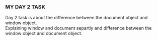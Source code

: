 ### MY DAY 2 TASK   
Day 2 task is about the difference between the document object and window object.   
Explaining window and document separtly and difference between the window object and document object.